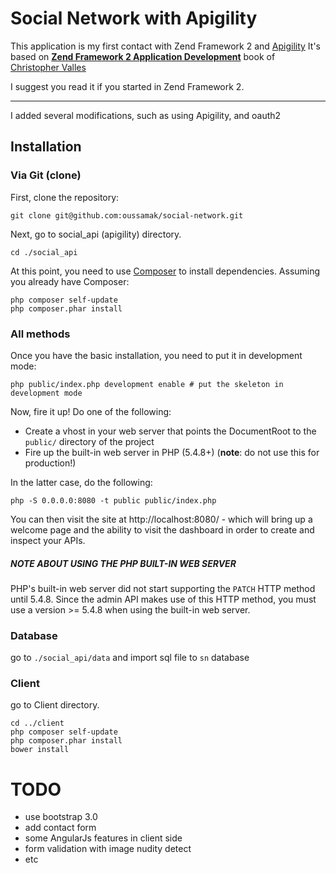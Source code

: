 Social Network with Apigility
=============================
This application is my first contact with Zend Framework 2 and [Apigility](https://github.com/zfcampus/apigility.org) 
It's based on **[Zend Framework 2 Application Development](http://www.packtpub.com/zend-framework-2-application-development/book)** book of [Christopher Valles](https://github.com/christophervalles)

I suggest you read it if you started in Zend Framework 2.

----------
I added several modifications, such as using Apigility, and oauth2

Installation
------------

### Via Git (clone)

First, clone the repository:

    git clone git@github.com:oussamak/social-network.git
Next, go to social_api (apigility) directory.

    cd ./social_api

At this point, you need to use [Composer](https://getcomposer.org/) to install
dependencies. Assuming you already have Composer:

    php composer self-update
    php composer.phar install


### All methods

Once you have the basic installation, you need to put it in development mode:

    php public/index.php development enable # put the skeleton in development mode


Now, fire it up! Do one of the following:

- Create a vhost in your web server that points the DocumentRoot to the
  `public/` directory of the project
- Fire up the built-in web server in PHP (5.4.8+) (**note**: do not use this for
  production!)

In the latter case, do the following:

    php -S 0.0.0.0:8080 -t public public/index.php


You can then visit the site at http://localhost:8080/ - which will bring up a
welcome page and the ability to visit the dashboard in order to create and
inspect your APIs.

##### NOTE ABOUT USING THE PHP BUILT-IN WEB SERVER

PHP's built-in web server did not start supporting the `PATCH` HTTP method until
5.4.8. Since the admin API makes use of this HTTP method, you must use a version
&gt;= 5.4.8 when using the built-in web server.


### Database
go to `./social_api/data` and import sql file to `sn` database 

### Client
go to Client directory.

    cd ../client
    php composer self-update
    php composer.phar install
    bower install


TODO
=

- use bootstrap 3.0
- add contact form
- some AngularJs features in client side
- form validation with image nudity detect
- etc
